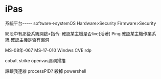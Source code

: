 # iPas

系統平台-----
software->systemOS
Hardware>Security
Firmware>Security

網段中有那些系統開啟>指令:
確認某主機是否live(活著) Ping
確認某主機作業系統
確認主機是否有漏洞

MS-08年-067
MS-17-010
Windws CVE rdp

cobalt strike
openvas漏洞掃描

誰跟我連線
processPID?
殺掉
powershell

